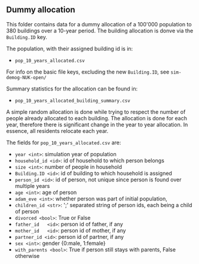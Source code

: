 ## Dummy allocation

This folder contains data for a dummy allocation of a 100'000 population to 380 buildings over a 10-year period. 
The building allocation is donve via the `Building.ID` key.

The population, with their assigned building id is in:

* `pop_10_years_allocated.csv`

For info on the basic file keys, excluding the new `Building.ID`, see `sim-demog-NUK-open/`

Summary statistics for the allocation can be found in:

* `pop_10_years_allocated_building_summary.csv`

A simple random allocation is done while trying to respect the number of people already allocated to each building. 
The allocation is done for each year, therefore there is significant change in the year to year allocation.
In essence, all residents relocate each year.

The fields for `pop_10_years_allocated.csv` are:

 * `year <int>`: simulation year of population
 * `household_id <id>`: id of household to which person belongs
 * `size <int>`: number of people in household
 * `Building.ID <id>`: id of building to which household is assigned
 * `person_id <id>`: id of person, not unique since person is found over multiple years
 * `age <int>`: age of person
 * `adam_eve <int>`: whether person was part of initial population,
 * `children_id <str>`:	';' separated string of person ids, each being a child of person
 * `divorced <bool>`: True or False
 * `father_id	<id>`: person id of father, if any
 * `mother_id	<id>`: person id of mother, if any
 * `partner_id <id>`: person id of partner, if any
 * `sex	<int>`: gender {0:male, 1:female}
 * `with_parents <bool>`:	True if person still stays with parents, False otherwise

